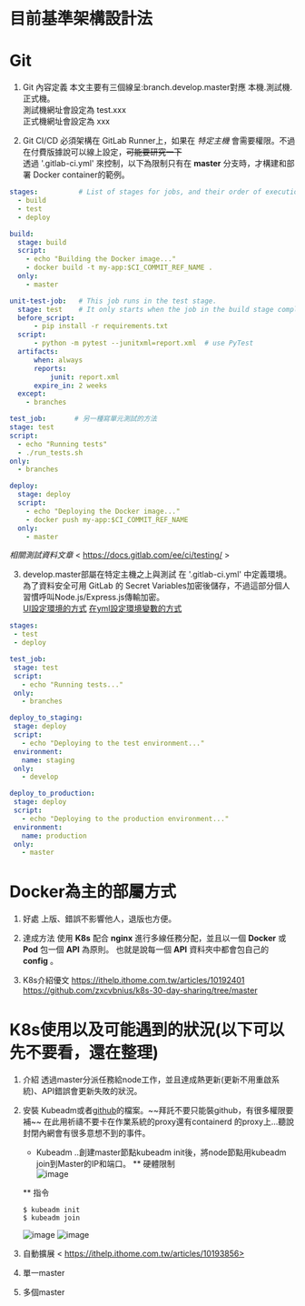 # 目前基準架構設計法

# Git
  1. Git 內容定義
  本文主要有三個線呈:branch.develop.master對應 本機.測試機.正式機。     
  測試機網址會設定為 test.xxx  
  正式機網址會設定為 xxx  
  
  2. Git CI/CD
  必須架構在 GitLab Runner上，如果在 *特定主機* 會需要權限。不過在付費版據說可以線上設定，~~可能要研究一下~~         
  透過 '.gitlab-ci.yml' 來控制，以下為限制只有在 **master** 分支時，才構建和部署 Docker container的範例。  
  ```yml
  stages:          # List of stages for jobs, and their order of execution
    - build
    - test
    - deploy
  
  build:
    stage: build
    script:
      - echo "Building the Docker image..."
      - docker build -t my-app:$CI_COMMIT_REF_NAME .
    only:
      - master

  unit-test-job:   # This job runs in the test stage.
    stage: test    # It only starts when the job in the build stage completes successfully.
    before_script:
        - pip install -r requirements.txt
    script:
        - python -m pytest --junitxml=report.xml  # use PyTest
    artifacts:
        when: always
        reports:
            junit: report.xml
        expire_in: 2 weeks
    except:
      - branches

  test_job:       # 另一種寫單元測試的方法
  stage: test
  script:
    - echo "Running tests"
    - ./run_tests.sh
  only:
    - branches
  
  deploy:
    stage: deploy
    script:
      - echo "Deploying the Docker image..."
      - docker push my-app:$CI_COMMIT_REF_NAME
    only:
      - master
  ```

  *相關測試資料文章* < https://docs.gitlab.com/ee/ci/testing/ >

  3. develop.master部屬在特定主機之上與測試
     在 '.gitlab-ci.yml' 中定義環境。為了資料安全可用 GitLab 的 Secret Variables加密後儲存，不過這部分個人習慣呼叫Node.js/Express.js傳輸加密。     
     [UI設定環境的方式](https://ithelp.ithome.com.tw/articles/10251547 "link")      [在yml設定環境變數的方式](https://ithelp.ithome.com.tw/articles/10251547 "link")
 ``` yaml
 stages:
  - test
  - deploy

test_job:
  stage: test
  script:
    - echo "Running tests..."
  only:
    - branches

deploy_to_staging:
  stage: deploy
  script:
    - echo "Deploying to the test environment..."
  environment:
    name: staging
  only:
    - develop

deploy_to_production:
  stage: deploy
  script:
    - echo "Deploying to the production environment..."
  environment:
    name: production
  only:
    - master
 ```

# Docker為主的部屬方式
  1. 好處
  上版、錯誤不影響他人，退版也方便。  

  2. 達成方法
  使用 **K8s** 配合 **nginx** 進行多線任務分配，並且以一個 **Docker** 或 **Pod** 包一個 **API** 為原則。
  也就是說每一個 **API** 資料夾中都會包自己的 **config** 。

  3. K8s介紹優文 <https://ithelp.ithome.com.tw/articles/10192401>    <https://github.com/zxcvbnius/k8s-30-day-sharing/tree/master>  
  
# K8s使用以及可能遇到的狀況(以下可以先不要看，還在整理)
  1. 介紹
     透過master分派任務給node工作，並且達成熱更新(更新不用重啟系統)、API錯誤會更新失敗的狀況。
     
  2. 安裝
     Kubeadm或者[github](https://github.com/kubernetes/kubernetes"link")的檔案。~~拜託不要只能裝github，有很多權限要補~~
     在此用祈禱不要卡在作業系統的proxy還有containerd 的proxy上...聽說封閉內網會有很多意想不到的事件。                           
     
     * Kubeadm
     ..創建master節點kubeadm init後，將node節點用kubeadm join到Master的IP和端口。
        ** 硬體限制      
     ![image](https://github.com/candy229909/GitSetSpecifyServer/assets/52559100/1dfa7a52-672b-4979-b821-e29e8091b034)

      ** 指令
      ``` terminal
      $ kubeadm init
      $ kubeadm join
       ```

      ![image](https://github.com/candy229909/GitSetSpecifyServer/assets/52559100/be527f03-8d6e-4643-a6d0-025055b200a4)
     ![image](https://github.com/candy229909/GitSetSpecifyServer/assets/52559100/a426ea2e-7770-4a0a-89ee-b0ff8489dabd)


     

  4. 自動擴展
    < https://ithelp.ithome.com.tw/articles/10193856>
  6. 單一master
  7. 多個master
